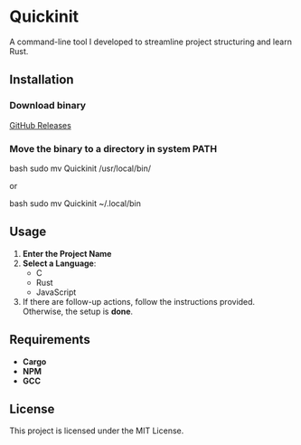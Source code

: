 # Quickinit

A command-line tool I developed to streamline project structuring and learn Rust.
## Installation 
### Download binary 
[GitHub Releases](https://github.com/AhaduChere/Quickinit/releases/tag/v1.0.0)
### Move the binary to a directory in system PATH

bash
sudo mv Quickinit /usr/local/bin/


or

bash
sudo mv Quickinit ~/.local/bin


## Usage
1. **Enter the Project Name**  
2. **Select a Language**:  
   - C  
   - Rust  
   - JavaScript
3. If there are follow-up actions, follow the instructions provided. Otherwise, the setup is **done**.

## Requirements
- **Cargo**
- **NPM**
- **GCC**
## License
This project is licensed under the MIT License.
